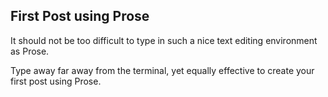 ## First Post using Prose

It should not be too difficult to type in such a nice text editing environment as Prose.

Type away far away from the terminal, yet equally effective to create your first post using Prose.
